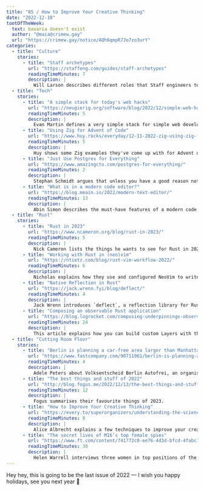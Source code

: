 ```yaml
---
title: "85 / How to Improve Your Creative Thinking"
date: "2022-12-18"
tootOfTheWeek:
  text: bavaria doesn't exist
  author: "@maia@crimew.gay"
  url: "https://crimew.gay/notice/AQh6qmpR7Jo7zo3urY"
categories:
  - title: "Culture"
    stories:
      - title: "Staff archetypes"
        url: "https://staffeng.com/guides/staff-archetypes"
        readingTimeMinutes: 7
        description: |
          Will Larson describes different roles that Staff engineers tend to take.
  - title: "Tech"
    stories:
      - title: "A simple stack for today's web hacks"
        url: "https://neugierig.org/software/blog/2022/12/simple-web-hacks.html"
        readingTimeMinutes: 5
        description: |
          Evan Martin defines a very simple stack for simple web development without frameworks or complicated configuration.
      - title: "Using Zig for Advent of Code"
        url: "https://www.huy.rocks/everyday/12-11-2022-zig-using-zig-for-advent-of-code"
        readingTimeMinutes: 5
        description: |
          Huy shows some Zig examples they've come up with for Advent of Code.
      - title: "Just Use Postgres for Everything"
        url: "https://www.amazingcto.com/postgres-for-everything/"
        readingTimeMinutes: 2
        description: |
          Stephan Schmidt argues that unless you have a good reason not to, you should use Postgres.
      - title: "What is in a modern code editor?"
        url: "https://blog.meain.io/2022/modern-text-editor/"
        readingTimeMinutes: 13
        description: |
          Abin Simon describes the must-have features of a modern code editor (with examples).
  - title: "Rust"
    stories:
      - title: "Rust in 2023"
        url: "https://www.ncameron.org/blog/rust-in-2023/"
        readingTimeMinutes: 5
        description: |
          Nick Cameron lists the things he wants to see for Rust in 2023.
      - title: "Working with Rust in (neo)vim"
        url: "https://ntietz.com/blog/rust-vim-workflow-2022/"
        readingTimeMinutes: 6
        description: |
          Nicholas explains how they use and configured NeoVim to write Rust.
      - title: "Native Reflection in Rust"
        url: "https://jack.wrenn.fyi/blog/deflect/"
        readingTimeMinutes: 4
        description: |
          Jack Wrenn introduces `deflect`, a reflection library for Rust and explains how it work an in which cases it's useful.
      - title: "Composing an observable Rust application"
        url: "https://blog.logrocket.com/composing-underpinnings-observable-rust-application/"
        readingTimeMinutes: 24
        description: |
          This article explains how you can build custom Layers with the `tracing` create in Rust.
  - title: "Cutting Room Floor"
    stories:
      - title: "Berlin is planning a car-free area larger than Manhattan"
        url: "https://www.fastcompany.com/90711961/berlin-is-planning-a-car-free-area-larger-than-manhattan"
        readingTimeMinutes: 4
        description: |
          Adele Peters about Volksentscheid Berlin Autofrei, an organisation that wants a huge area of Berlin to be car-free.
      - title: "The best things and stuff of 2022"
        url: "http://blog.fogus.me/2022/12/13/the-best-things-and-stuff-of-2022/"
        readingTimeMinutes: 12
        description: |
          Fogus summarises their favourite things of 2023.
      - title: "How to Improve Your Creative Thinking"
        url: "https://every.to/superorganizers/understanding-the-science-of-creativity"
        readingTimeMinutes: 8
        description: |
          Alice Albrecht explains a few techniques to improve your creativity and generate ideas.
      - title: "The secret lives of MI6’s top female spies"
        url: "https://www.ft.com/content/741772c0-ee76-4d3d-bfcd-4fabc1fb405d"
        readingTimeMinutes: 30
        description: |
          Helen Warrell interviews three women in top positions of the MI6 (one of them is Q!)
---
```


Hey hey, this is going to be the last issue of 2022 — I wish you happy holidays,
see you next year 🎇
